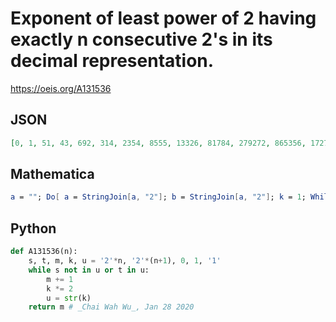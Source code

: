 # Exponent of least power of 2 having exactly n consecutive 2's in its decimal representation\.
https://oeis.org/A131536
## JSON
```JSON
[0, 1, 51, 43, 692, 314, 2354, 8555, 13326, 81784, 279272, 865356, 1727608, 1727602, 23157022, 63416790]
```
## Mathematica
```Mathematica
a = ""; Do[ a = StringJoin[a, "2"]; b = StringJoin[a, "2"]; k = 1; While[ StringPosition[ ToString[2^k], a] == {} || StringPosition[ ToString[2^k], b] != {}, k++ ]; Print[k], {n, 1, 10} ]
```
## Python
```Python
def A131536(n):
    s, t, m, k, u = '2'*n, '2'*(n+1), 0, 1, '1'
    while s not in u or t in u:
        m += 1
        k *= 2
        u = str(k)
    return m # _Chai Wah Wu_, Jan 28 2020
```
